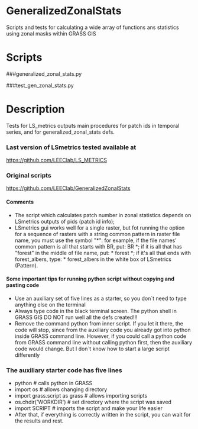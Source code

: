 # GeneralizedZonalStats
Scripts and tests for calculating a wide array of functions ans statistics using zonal masks within GRASS GIS
# Scripts


###generalized_zonal_stats.py

###test_gen_zonal_stats.py

# Description 
Tests for LS_metrics outputs main procedures for patch ids in temporal series, and for generalized_zonal_stats defs.

### Last version of LSmetrics tested available at
https://github.com/LEEClab/LS_METRICS

### Original scripts
https://github.com/LEEClab/GeneralizedZonalStats

#### Comments

- The script which calculates patch number in zonal statistics depends on LSmetrics outputs of pids (patch id info); 
- LSmetrics gui works well for a single raster, but fot running the option for a sequence of rasters with a string common pattern in raster file name, you must use the symbol "*": 
for example, if the file names' common pattern is all that starts with BR, put: BR *;
if it is all that has "forest" in the middle of file name, put: * forest *;
if it's all that ends with forest_albers, type: * forest_albers in the white box of LSmetrics (Pattern).

#### Some important tips for running python script without copying and pasting code

- Use an auxiliary set of five lines as a starter, so you don´t need to type anything else on the terminal
- Always type code in the black terminal screen. The python shell in GRASS GIS DO NOT run well all the defs created!!!
- Remove the command python from inner script. If you let it there, the code will stop, since from the auxiliary code you already got into python inside GRASS command line. However, if you could call a python code from GRASS command line without calling python first, then the auxiliary code would change. But I don´t know how to start a large script differently

### The auxiliary starter code has five lines

- python # calls python in GRASS 
- import os # allows changing directory
- import grass.script as grass # allows importing scripts
- os.chdir('WORKDIR') # set directory where the script was saved
- import SCRIPT # imports the script and make your life easier
- After that, if everything is correctly written in the script, you can wait for the results and rest.
